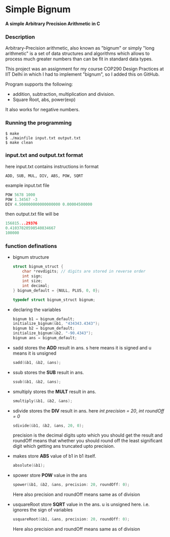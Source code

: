 # Simple Bignum
**A simple Arbitrary Precision Arithmetic in C**


### Description
Arbitrary-Precision arithmetic, also known as "bignum" or simply "long arithmetic" is a set of data structures and algorithms which allows to process much greater numbers than can be fit in standard data types. 

This project was an assignment for my course COP290 Design Practices at IIT Delhi in which I had to implement "bignum", so I added this on GitHub.

Program supports the following:

- addition, subtraction, multiplication and division.
- Square Root, abs, power(exp)

It also works for negative numbers.

### Running the programming
```
$ make
$ ./mainfile input.txt output.txt
$ make clean
```

### input.txt and output.txt format

here input.txt contains instructions in format 
```
ADD, SUB, MUL, DIV, ABS, POW, SQRT
```
example input.txt file
```c
POW 5678 1000
POW 1.34567 -3
DIV 4.500000000000000000 0.00004500000
```
then output.txt file will be
```c
156815...29376
0.41037820598540834667
100000
```

### function definations

- bignum structure

    ```c
    struct bignum_struct {
        char *revdigits; // digits are stored in reverse order
        int sign;
        int size;
        int decimal;
    } bignum_default = {NULL, PLUS, 0, 0};

    typedef struct bignum_struct bignum;
    ```

- declaring the variables

    ```c
    bignum b1 = bignum_default;
    initialize_bignum(&b1, "434343.4343");
    bignum b2 = bignum_default;
    initialize_bignum(&b2, "-90.4343");
    bignum ans = bignum_default;
    ```
- sadd stores the **ADD** result in ans. s here means it is signed and u means it is unsigned

    ```c
    sadd(&b1, &b2, &ans);
    ```

- ssub stores the **SUB** result in ans.

    ```c
    ssub(&b1, &b2, &ans);
    ```

- smultiply stores the **MULT** result in ans.

    ```c
    smultiply(&b1, &b2, &ans);
    ```

- sdivide stores the **DIV** result in ans.
    here *int precision = 20*, *int roundOff = 0*
    ```c
    sdivide(&b1, &b2, &ans, 20, 0);
    ```
    precision is the decimal digits upto which you should get the result and roundOff means that whether you should round off the least significant digit which getting ans truncated upto precision.

- makes store **ABS** value of b1 in b1 itself.

    ```c
    absolute(&b1);
    ```

- spower store **POW** value in the ans

    ```c
    spower(&b1, &b2, &ans, precision: 20, roundOff: 0);
    ```
    Here also precision and roundOff means same as of division

- usquareRoot store **SQRT** value in the ans. u is unsigned here. i.e. ignores the sign of variables

    ```c
    usquareRoot(&b1, &ans, precision: 20, roundOff: 0);
    ```
    Here also precision and roundOff means same as of division
    